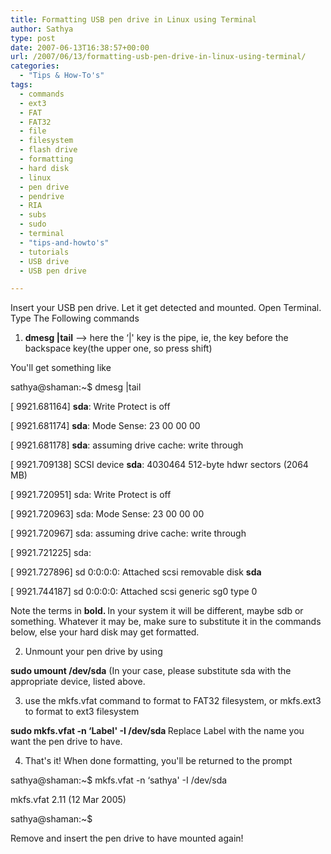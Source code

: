 ```yaml
---
title: Formatting USB pen drive in Linux using Terminal
author: Sathya
type: post
date: 2007-06-13T16:38:57+00:00
url: /2007/06/13/formatting-usb-pen-drive-in-linux-using-terminal/
categories:
  - "Tips & How-To's"
tags:
  - commands
  - ext3
  - FAT
  - FAT32
  - file
  - filesystem
  - flash drive
  - formatting
  - hard disk
  - linux
  - pen drive
  - pendrive
  - RIA
  - subs
  - sudo
  - terminal
  - "tips-and-howto's"
  - tutorials
  - USB drive
  - USB pen drive

---
```

Insert your USB pen drive. Let it get detected and mounted. Open Terminal. Type The Following commands
  
1. <span style="font-weight:bold;">dmesg |tail</span> &#8211;> here the &#8216;|' key is the pipe, ie, the key before the backspace key(the upper one, so press shift)
  
You'll get something like

sathya@shaman:~$ dmesg |tail
  
[ 9921.681164] <span style="font-weight:bold;">sda</span>: Write Protect is off
  
[ 9921.681174] <span style="font-weight:bold;">sda</span>: Mode Sense: 23 00 00 00
  
[ 9921.681178] <span style="font-weight:bold;">sda</span>: assuming drive cache: write through
  
[ 9921.709138] SCSI device <span style="font-weight:bold;">sda</span>: 4030464 512-byte hdwr sectors (2064 MB)
  
[ 9921.720951] sda: Write Protect is off
  
[ 9921.720963] sda: Mode Sense: 23 00 00 00
  
[ 9921.720967] sda: assuming drive cache: write through
  
[ 9921.721225] sda:
  
[ 9921.727896] sd 0:0:0:0: Attached scsi removable disk <span style="font-weight:bold;">sda</span>
  
[ 9921.744187] sd 0:0:0:0: Attached scsi generic sg0 type 0
  
Note the terms in <span style="font-weight:bold;">bold. </span>In your system it will be different, maybe sdb or something. Whatever it may be, make sure to substitute it in the commands below, else your hard disk may get formatted.

2. Unmount your pen drive by using
  
<span style="font-weight:bold;">sudo umount /dev/sda</span> (In your case, please substitute sda with the appropriate device, listed above.

3. use the mkfs.vfat command to format to FAT32 filesystem, or mkfs.ext3 to format to ext3 filesystem
  
<span style="font-weight:bold;">sudo mkfs.vfat -n &#8216;Label' -I /dev/sda </span>Replace Label with the name you want the pen drive to have.

4. That's it! When done formatting, you'll be returned to the prompt
  
sathya@shaman:~$ mkfs.vfat -n &#8216;sathya' -I /dev/sda
  
mkfs.vfat 2.11 (12 Mar 2005)
  
sathya@shaman:~$

Remove and insert the pen drive to have mounted again!
